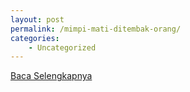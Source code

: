 ```yaml
---
layout: post
permalink: /mimpi-mati-ditembak-orang/
categories:
    - Uncategorized
---
```


[Baca Selengkapnya](/02)